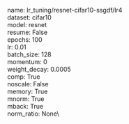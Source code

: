 name: lr_tuning/resnet-cifar10-ssgdf/lr4\
dataset: cifar10\
model: resnet\
resume: False\
epochs: 100\
lr: 0.01\
batch_size: 128\
momentum: 0\
weight_decay: 0.0005\
comp: True\
noscale: False\
memory: True\
mnorm: True\
mback: True\
norm_ratio: None\
